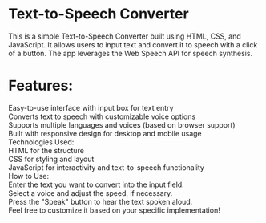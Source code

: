 
<h1>Text-to-Speech Converter</h1>
This is a simple Text-to-Speech Converter built using HTML, CSS, and JavaScript. It allows users to input text and convert it to speech with a click of a button. The app leverages the Web Speech API for speech synthesis.
<br>
<h1>Features:<br></h1>
Easy-to-use interface with input box for text entry<br>
Converts text to speech with customizable voice options<br>
Supports multiple languages and voices (based on browser support)<br>
Built with responsive design for desktop and mobile usage<br>
Technologies Used:<br>
HTML for the structure<br>
CSS for styling and layout<br>
JavaScript for interactivity and text-to-speech functionality<br>
How to Use:<br>
Enter the text you want to convert into the input field.<br>
Select a voice and adjust the speed, if necessary.<br>
Press the "Speak" button to hear the text spoken aloud.<br>
Feel free to customize it based on your specific implementation!<br>
